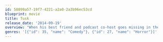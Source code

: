 ```yaml
---
id: 58099a57-19f7-4221-a2a0-2a3b96ec53cd
blueprint: movie
title: Tusk
release_date: '2014-09-19'
overview: "When his best friend and podcast co-host goes missing in the backwoods of Canada, a young guy joins forces with his friend's girlfriend to search for him."
genres: '[{"id": 35, "name": "Comedy"}, {"id": 27, "name": "Horror"}]'
---
```

